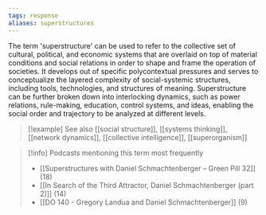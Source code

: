 ```yaml
---
tags: response
aliases: superstructures
---
```


The term 'superstructure' can be used to refer to the collective set of cultural, political, and economic systems that are overlaid on top of material conditions and social relations in order to shape and frame the operation of societies. It develops out of specific polycontextual pressures and serves to conceptualize the layered complexity of social-systemic structures, including tools, technologies, and structures of meaning. Superstructure can be further broken down into interlocking dynamics, such as power relations, rule-making, education, control systems, and ideas, enabling the social order and trajectory to be analyzed at different levels.

> [!example] See also
> [[social structure]], [[systems thinking]], [[network dynamics]], [[collective intelligence]], [[superorganism]]

> [!info] Podcasts mentioning this term most frequently
> * [[Superstructures with Daniel Schmachtenberger – Green Pill 32]] (18)
> * [[In Search of the Third Attractor, Daniel Schmachtenberger (part 2)]] (14)
> * [[DO 140  - Gregory Landua and Daniel Schmachtenberger]] (9)